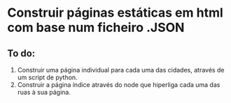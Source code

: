 # Construir páginas estáticas em html com base num ficheiro .JSON

## To do:
1. Construir uma página individual para cada uma das cidades, através de um script de python.
2. Construir a página índice através do node que hiperliga cada uma das ruas à sua página.